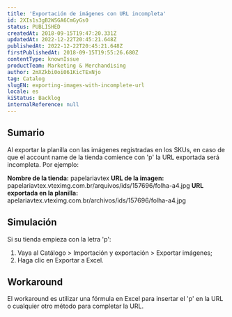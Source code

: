```yaml
---
title: 'Exportación de imágenes con URL incompleta'
id: 2XIs1s3gB2WSGA6CmGyGs0
status: PUBLISHED
createdAt: 2018-09-15T19:47:20.331Z
updatedAt: 2022-12-22T20:45:21.648Z
publishedAt: 2022-12-22T20:45:21.648Z
firstPublishedAt: 2018-09-15T19:55:26.680Z
contentType: knownIssue
productTeam: Marketing & Merchandising
author: 2mXZkbi0oi061KicTExNjo
tag: Catalog
slugEN: exporting-images-with-incomplete-url
locale: es
kiStatus: Backlog
internalReference: null
---
```


## Sumario

Al exportar la planilla con las imágenes registradas en los SKUs, en caso de que el account name de la tienda comience con 'p' la URL exportada será incompleta. Por ejemplo:

__Nombre de la tienda:__ papelariavtex
__URL de la imagen:__ papelariavtex.vteximg.com.br/arquivos/ids/157696/folha-a4.jpg
__URL exportada en la planilla:__ apelariavtex.vteximg.com.br/archivos/ids/157696/folha-a4.jpg

## Simulación

Si su tienda empieza con la letra 'p':

1. Vaya al Catálogo > Importación y exportación > Exportar imágenes;
2. Haga clic en Exportar a Excel.

## Workaround

El workaround es utilizar una fórmula en Excel para insertar el 'p' en la URL o cualquier otro método para completar la URL.


